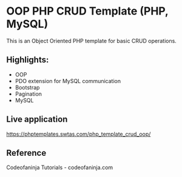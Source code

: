 # OOP PHP CRUD Template (PHP, MySQL)

This is an Object Oriented PHP template for basic CRUD operations.

## Highlights:

* OOP
* PDO extension for MySQL communication
* Bootstrap
* Pagination
* MySQL

## Live application
https://phptemplates.swtas.com/php_template_crud_oop/

## Reference
Codeofaninja Tutorials - codeofaninja.com
